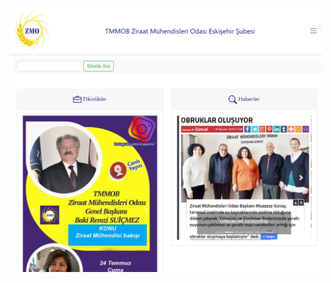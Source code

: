 
<img src="https://github.com/atakanertrk/Various-WebProjects/blob/main/WebsiteForSmallOrganization/zmo.png" width="500">
